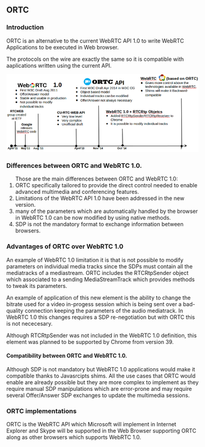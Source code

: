 ## ORTC

### Introduction
ORTC is an alternative to the current WebRTC API 1.0 to write WebRTC Applications to be executed in Web browser. 

The protocols on the wire are exactly the same so it is compatible with aaplications written using the current API.  

![Figure @sota-standards-WebRTC-evo: WebRTC API evolution](webrtc_API_evolution.png)

### Differences between ORTC and WebRTC 1.0.

<ol>
Those are the main differences between ORTC and WebRTC 1.0:
<li>ORTC specifically tailored to provide the direct control needed to enable advanced multimedia and conferencing features.</li>
<li>Limitations of the WebRTC API 1.0 have been addressed in the new version.</li>
<li>many of the parameters which are automatically handled by the browser in WebRTC 1.0 can be now modified by using native methods.</li>
<li>SDP is not the mandatory format to exchange information between browsers.</li>
</ol>

### Advantages of ORTC over WebRTC 1.0

An example of WebRTC 1.0 limitation it is that is not possible to modify parameters on individual media tracks since the SDPs must contain all the mediatracks of a mediastream. ORTC includes the RTCRtpSender object which associated to a sending MediaStreamTrack which provides methods to tweak its parameters. 

An example of application of this new element is the ability to change the bitrate used for a video in-progess session which is being sent over a bad-quality connection keeping the parameters of the audio mediatrack.
In WebRTC 1.0 this changes requires a SDP re-negotiation but with ORTC this is not nececesary.

Although RTCRtpSender was not included in the WebRTC 1.0 definition, this element was planned to be supported by Chrome from version 39. 

#### Compatibility between ORTC and WebRTC 1.0.

Although SDP is not mandatory but WebRTC 1.0 applications would make it compatible thanks to Javasrcipts shims. 
All the use cases that ORTC would enable are already possible but they are more complex to implement as they require manual SDP manipulations which are error-prone and may require several Offer/Answer SDP exchanges to update the multimedia sessions.


### ORTC implementations

ORTC is the WebRTC API which Microsoft will implement in Internet Explorer and Skype will be supported in the Web Browser supporting ORTC along as other browsers which supports WebRTC 1.0.



